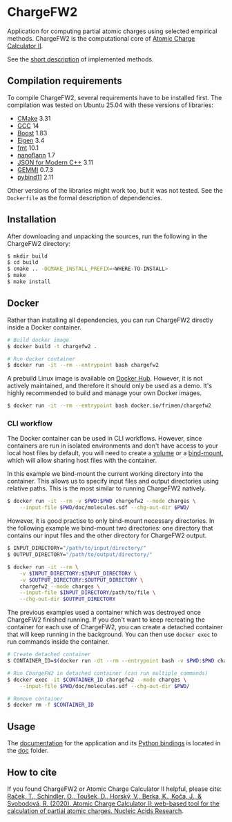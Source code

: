 # ChargeFW2

Application for computing partial atomic charges using selected empirical methods.
ChargeFW2 is the computational core of [Atomic Charge Calculator II](https://acc2.ncbr.muni.cz).

See the [short description](https://acc2.ncbr.muni.cz/static/assets/methods.pdf) of implemented methods. 

## Compilation requirements

To compile ChargeFW2, several requirements have to be installed first.
The compilation was tested on Ubuntu 25.04 with these versions of libraries:

- [CMake](https://cmake.org/) 3.31
- [GCC](https://gcc.gnu.org/) 14
- [Boost](https://www.boost.org/) 1.83
- [Eigen](http://eigen.tuxfamily.org) 3.4
- [fmt](https://fmt.dev) 10.1
- [nanoflann](https://github.com/jlblancoc/nanoflann) 1.7
- [JSON for Modern C++](https://github.com/nlohmann/json) 3.11
- [GEMMI](https://github.com/project-gemmi/gemmi) 0.7.3
- [pybind11](https://github.com/pybind/pybind11) 2.11

Other versions of the libraries might work too, but it was not tested. See the `Dockerfile` as the formal description
of dependencies.

## Installation
After downloading and unpacking the sources, run the following in the ChargeFW2 directory:

```bash
$ mkdir build
$ cd build
$ cmake .. -DCMAKE_INSTALL_PREFIX=<WHERE-TO-INSTALL>
$ make
$ make install
```

## Docker
Rather than installing all dependencies, you can run ChargeFW2 directly inside a Docker container.

```bash
# Build docker image
$ docker build -t chargefw2 .

# Run docker container
$ docker run -it --rm --entrypoint bash chargefw2
```

A prebuild Linux image is available on [Docker Hub](https://hub.docker.com/r/frimen/chargefw2). However, it is not actively maintained, and therefore it should only be used as a demo. It's highly recommended to build and manage your own Docker images.

```bash
$ docker run -it --rm --entrypoint bash docker.io/frimen/chargefw2
```

### CLI workflow

The Docker container can be used in CLI workflows. However, since containers are run in isolated environments and don't have access to your local host files by default, you will need to create a [volume](https://docs.docker.com/storage/volumes/) or a [bind-mount](https://docs.docker.com/storage/bind-mounts/), which will allow sharing host files with the container.

In this example we bind-mount the current working directory into the container. This allows us to specify input files and output directories using relative paths. This is the most similar to running ChargeFW2 natively.

```bash
$ docker run -it --rm -v $PWD:$PWD chargefw2 --mode charges \
    --input-file $PWD/doc/molecules.sdf --chg-out-dir $PWD/
```

However, it is good practise to only bind-mount necessary directories. In the following example we bind-mount two directories: one directory that contains our input files and the other directory for ChargeFW2 output.

```bash
$ INPUT_DIRECTORY="/path/to/input/directory/"
$ OUTPUT_DIRECTORY="/path/to/output/directory/"

$ docker run -it --rm \
    -v $INPUT_DIRECTORY:$INPUT_DIRECTORY \
    -v $OUTPUT_DIRECTORY:$OUTPUT_DIRECTORY \
    chargefw2 --mode charges \
    --input-file $INPUT_DIRECTORY/path/to/file \
    --chg-out-dir $OUTPUT_DIRECTORY
```

The previous examples used a container which was destroyed once ChargeFW2 finished running. If you don't want to keep recreating the container for each use of ChargeFW2, you can create a detached container that will keep running in the background. You can then use `docker exec` to run commands inside the container.

```bash
# Create detached container
$ CONTAINER_ID=$(docker run -dt --rm --entrypoint bash -v $PWD:$PWD chargefw2)

# Run ChargeFW2 in detached container (can run multiple commands)
$ docker exec -it $CONTAINER_ID chargefw2 --mode charges \
    --input-file $PWD/doc/molecules.sdf --chg-out-dir $PWD/

# Remove container
$ docker rm -f $CONTAINER_ID
```

## Usage

The [documentation](doc/documentation.md) for the application and its [Python bindings](doc/ChargeFW2%20-%20tutorial.pdf) is located in the [doc](doc) folder.

## How to cite
If you found ChargeFW2 or Atomic Charge Calculator II helpful, please cite: [Raček, T., Schindler, O., Toušek, D., Horský, V., Berka, K., Koča, J., & Svobodová, R. (2020). Atomic Charge Calculator II: web-based tool for the calculation of partial atomic charges. Nucleic Acids Research](https://doi.org/10.1093/nar/gkaa367).
